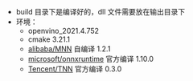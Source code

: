- build 目录下是编译好的，dll 文件需要放在输出目录下
- 环境：
  - openvino_2021.4.752
  - cmake 3.21.1
  - [alibaba/MNN](https://github.com/alibaba/MNN) 自编译 1.2.1
  - [microsoft/onnxruntime](https://github.com/Microsoft/onnxruntime) 官方编译 1.10.0
  - [Tencent/TNN](https://github.com/Tencent/TNN) 官方编译 0.3.0

